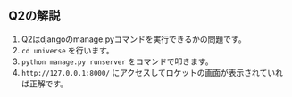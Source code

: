 ## Q2の解説

1. Q2はdjangoのmanage.pyコマンドを実行できるかの問題です。
2. `cd universe` を行います。
3. `python manage.py runserver` をコマンドで叩きます。
4. `http://127.0.0.1:8000/` にアクセスしてロケットの画面が表示されていれば正解です。
